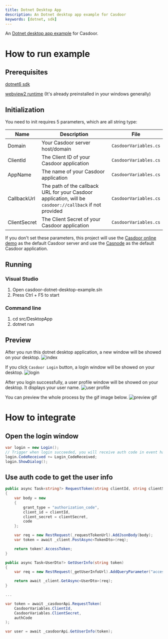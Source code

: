 ```yaml
---
title: Dotnet Desktop App
description: An Dotnet desktop app example for Casdoor
keywords: [dotnet, sdk]
---
```


An [Dotnet desktop app example](https://github.com/casdoor/casdoor-dotnet-desktop-example) for Casdoor.

# How to run example

## Prerequisites

[dotnet6 sdk](https://dotnet.microsoft.com/en-us/download)

[webview2 runtime](https://developer.microsoft.com/zh-cn/microsoft-edge/webview2/#download-section) (It's already preinstalled in your windows generally)

## Initialization

You need to init requires 5 parameters, which are all string type:

| Name         | Description                                                                                             | File                  |
| ------------ | ------------------------------------------------------------------------------------------------------- | --------------------- |
| Domain       | Your Casdoor server host/domain                                                                         | `CasdoorVariables.cs` |
| ClientId     | The Client ID of your Casdoor application                                                               | `CasdoorVariables.cs` |
| AppName      | The name of your Casdoor application                                                                    | `CasdoorVariables.cs` |
| CallbackUrl  | The path of the callback URL for your Casdoor application, will be `casdoor://callback` if not provided | `CasdoorVariables.cs` |
| ClientSecret | The Client Secret of your Casdoor application                                                           | `CasdoorVariables.cs` |

If you don't set these parameters, this project will use the [Casdoor online demo](https://door.casdoor.com) as the default Casdoor server and use the [Casnode](https://door.casdoor.com/applications/app-casnode) as the default Casdoor application.

## Running

### Visual Studio

1. Open casdoor-dotnet-desktop-example.sln
2. Press Ctrl + F5 to start

### Command line

1. cd src/DesktopApp
2. dotnet run

## Preview

After you run this dotnet desktop application, a new window will be showed on your desktop.
![index](/img/howto-desktop-dotnet-app-index.png)

If you click `Casdoor Login` button, a login window will be showed on your desktop.
![login](/img/howto-desktop-dotnet-app-login.png)

After you login successfully, a user profile window will be showed on your desktop. It displays your user name.
![user profile](/img/howto-desktop-dotnet-app-userprofile.png)

You can preview the whole process by the gif image below.
![preview gif](/img/howto-desktop-dotnet-app-preview.gif)

# How to integrate

## Open the login window

```csharp
var login = new Login();
// Trigger when login succeeded, you will receive auth code in event handler
login.CodeReceived += Login_CodeReceived;
login.ShowDialog();
```

## Use auth code to get the user info

```csharp
public async Task<string?> RequestToken(string clientId, string clientSecret, string code)
{
    var body = new
    {
        grant_type = "authorization_code",
        client_id = clientId,
        client_secret = clientSecret,
        code
    };

    var req = new RestRequest(_requestTokenUrl).AddJsonBody(body);
    var token = await _client.PostAsync<TokenDto>(req);

    return token?.AccessToken;
}

public async Task<UserDto?> GetUserInfo(string token)
{
    var req = new RestRequest(_getUserInfoUrl).AddQueryParameter("accessToken", token);

    return await _client.GetAsync<UserDto>(req);
}

...

var token = await _casdoorApi.RequestToken(
    CasdoorVariables.ClientId,
    CasdoorVariables.ClientSecret,
    authCode
);

var user = await _casdoorApi.GetUserInfo(token);
```
